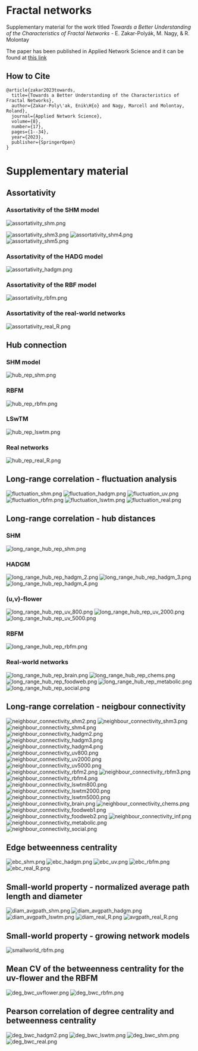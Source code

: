 # Fractal networks
Supplementary material for the work titled *Towards a Better Understanding of the Characteristics of Fractal Networks* - E. Zakar-Polyák, M. Nagy, & R. Molontay


The paper has been published in Applied Network Science and it can be found at [this link](https://appliednetsci.springeropen.com/articles/10.1007/s41109-023-00537-8)

## How to Cite
```  
@article{zakar2023towards,
  title={Towards a Better Understanding of the Characteristics of Fractal Networks},
  author={Zakar-Poly\'ak, Enik\H{o} and Nagy, Marcell and Molontay, Roland},
  journal={Applied Network Science},
  volume={8},
  number={17},
  pages={1--34},
  year={2023},
  publisher={SpringerOpen}
}
```


# Supplementary material

## Assortativity

### Assortativity of the SHM model
![assortativity_shm.png](supplementary%20figures/assortativity_shm.png)

![assortativity_shm3.png](supplementary%20figures/shm_3.png)
![assortativity_shm4.png](supplementary%20figures/shm_4.png)
![assortativity_shm5.png](supplementary%20figures/shm_5.png)

### Assortativity of the HADG model
![assortativity_hadgm.png](supplementary%20figures/assortativity_hadgm.png)

### Assortativity of the RBF model
![assortativity_rbfm.png](supplementary%20figures/assortativity_rbfm.png)

### Assortativity of the real-world networks
![assortativity_real_R.png](supplementary%20figures/assortativity_real_R.png)

## Hub connection
### SHM model
![hub_rep_shm.png](supplementary%20figures/hub_rep_shm.png)
### RBFM 
![hub_rep_rbfm.png](supplementary%20figures/hub_rep_rbfm.png)
### LSwTM
![hub_rep_lswtm.png](supplementary%20figures/hub_rep_lswtm.png)

### Real networks
![hub_rep_real_R.png](supplementary%20figures/hub_rep_real_R.png)

## Long-range correlation - fluctuation analysis
![fluctuation_shm.png](supplementary%20figures/fluctuation_shm.png)
![fluctuation_hadgm.png](supplementary%20figures/fluctuation_hadgm.png)
![fluctuation_uv.png](supplementary%20figures/fluctuation_uv.png)
![fluctuation_rbfm.png](supplementary%20figures/fluctuation_rbfm.png)
![fluctuation_lswtm.png](supplementary%20figures/fluctuation_lswtm.png)
![fluctuation_real.png](supplementary%20figures/fluctuation_real.png)

## Long-range correlation - hub distances

### SHM
![long_range_hub_rep_shm.png](supplementary%20figures/long_range_hub_rep_shm.png)

### HADGM
![long_range_hub_rep_hadgm_2.png](supplementary%20figures/long_range_hub_rep_hadgm_2.png)
![long_range_hub_rep_hadgm_3.png](supplementary%20figures/long_range_hub_rep_hadgm_3.png)
![long_range_hub_rep_hadgm_4.png](supplementary%20figures/long_range_hub_rep_hadgm_4.png)

### (u,v)-flower
![long_range_hub_rep_uv_800.png](supplementary%20figures/long_range_hub_rep_uv_800.png)
![long_range_hub_rep_uv_2000.png](supplementary%20figures/long_range_hub_rep_uv_2000.png)
![long_range_hub_rep_uv_5000.png](supplementary%20figures/long_range_hub_rep_uv_5000.png)

### RBFM
![long_range_hub_rep_rbfm.png](supplementary%20figures/long_range_hub_rep_rbfm.png)

### Real-world networks
![long_range_hub_rep_brain.png](supplementary%20figures/long_range_hub_rep_brain.png)
![long_range_hub_rep_chems.png](supplementary%20figures/long_range_hub_rep_chems.png)
![long_range_hub_rep_foodweb.png](supplementary%20figures/long_range_hub_rep_foodweb.png)
![long_range_hub_rep_metabolic.png](supplementary%20figures/long_range_hub_rep_metabolic.png)
![long_range_hub_rep_social.png](supplementary%20figures/long_range_hub_rep_social.png)

## Long-range correlation - neigbour connectivity
![neighbour_connectivity_shm2.png](supplementary%20figures/neighbour_connectivity_shm2.png)
![neighbour_connectivity_shm3.png](supplementary%20figures/neighbour_connectivity_shm3.png)
![neighbour_connectivity_shm4.png](supplementary%20figures/neighbour_connectivity_shm4.png)
![neighbour_connectivity_hadgm2.png](supplementary%20figures/neighbour_connectivity_hadgm2.png)
![neighbour_connectivity_hadgm3.png](supplementary%20figures/neighbour_connectivity_hadgm3.png)
![neighbour_connectivity_hadgm4.png](supplementary%20figures/neighbour_connectivity_hadgm4.png)
![neighbour_connectivity_uv800.png](supplementary%20figures/neighbour_connectivity_uv800.png)
![neighbour_connectivity_uv2000.png](supplementary%20figures/neighbour_connectivity_uv2000.png)
![neighbour_connectivity_uv5000.png](supplementary%20figures/neighbour_connectivity_uv5000.png)
![neighbour_connectivity_rbfm2.png](supplementary%20figures/neighbour_connectivity_rbfm2.png)
![neighbour_connectivity_rbfm3.png](supplementary%20figures/neighbour_connectivity_rbfm3.png)
![neighbour_connectivity_rbfm4.png](supplementary%20figures/neighbour_connectivity_rbfm4.png)
![neighbour_connectivity_lswtm800.png](supplementary%20figures/neighbour_connectivity_lswtm800.png)
![neighbour_connectivity_lswtm2000.png](supplementary%20figures/neighbour_connectivity_lswtm2000.png)
![neighbour_connectivity_lswtm5000.png](supplementary%20figures/neighbour_connectivity_lswtm5000.png)
![neighbour_connectivity_brain.png](supplementary%20figures/neighbour_connectivity_brain.png)
![neighbour_connectivity_chems.png](supplementary%20figures/neighbour_connectivity_chems.png)
![neighbour_connectivity_foodweb1.png](supplementary%20figures/neighbour_connectivity_foodweb1.png)
![neighbour_connectivity_foodweb2.png](supplementary%20figures/neighbour_connectivity_foodweb2.png)
![neighbour_connectivity_inf.png](supplementary%20figures/neighbour_connectivity_inf.png)
![neighbour_connectivity_metabolic.png](supplementary%20figures/neighbour_connectivity_metabolic.png)
![neighbour_connectivity_social.png](supplementary%20figures/neighbour_connectivity_social.png)

## Edge betweenness centrality
![ebc_shm.png](supplementary%20figures/ebc_shm.png)
![ebc_hadgm.png](supplementary%20figures/ebc_hadgm.png)
![ebc_uv.png](supplementary%20figures/ebc_uv.png)
![ebc_rbfm.png](supplementary%20figures/ebc_rbfm.png)
![ebc_real_R.png](supplementary%20figures/ebc_real_R.png)

## Small-world property - normalized average path length and diameter
![diam_avgpath_shm.png](supplementary%20figures/diam_avgpath_shm.png)
![diam_avgpath_hadgm.png](supplementary%20figures/diam_avgpath_hadgm.png)
![diam_avgpath_lswtm.png](supplementary%20figures/diam_avgpath_lswtm.png)
![diam_real_R.png](supplementary%20figures/diam_real_R.png)
![avgpath_real_R.png](supplementary%20figures/avgpath_real_R.png)

## Small-world property - growing network models
![smallworld_rbfm.png](supplementary%20figures/smallworld_rbfm.png)

## Mean CV of the betweenness centrality for the uv-flower and the RBFM
![deg_bwc_uvflower.png](supplementary%20figures/deg_bwc_cv_uvflower.png)
![deg_bwc_rbfm.png](supplementary%20figures/deg_bwc_cv_rbfm.png)

## Pearson correlation of degree centrality and betweenness centrality
![deg_bwc_hadgm2.png](supplementary%20figures/deg_bwc_hadgm2.png)
![deg_bwc_lswtm.png](supplementary%20figures/deg_bwc_mixture.png)
![deg_bwc_shm.png](supplementary%20figures/deg_bwc_shm.png)
![deg_bwc_real.png](supplementary%20figures/deg_bwc_real.png)
